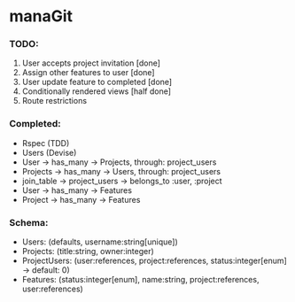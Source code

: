 # manaGit

### TODO:
1. User accepts project invitation [done]
2. Assign other features to user [done]
3. User update feature to completed [done]
4. Conditionally rendered views [half done]
5. Route restrictions

### Completed:
* Rspec (TDD)
* Users (Devise)
* User -> has_many -> Projects, through: project_users
* Projects -> has_many -> Users, through: project_users
* join_table -> project_users -> belongs_to :user, :project
* User -> has_many -> Features
* Project -> has_many -> Features

### Schema:
* Users: (defaults, username:string[unique])
* Projects: (title:string, owner:integer)
* ProjectUsers: (user:references, project:references, status:integer[enum] -> default: 0)
* Features: (status:integer[enum], name:string, project:references, user:references)
